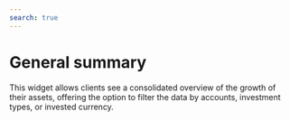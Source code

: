 ```yaml
---
search: true
---
```


# General summary

This widget allows clients see a consolidated overview of the growth of their assets, offering the option to filter the data by accounts, investment types, or invested currency.

<iframe id="widgetFrame" src="https://widgets.modyo.com/inversiones/resumen-general" width="100%" frameBorder="0"  style="visibility:hidden;overflow:auto;margin-top:20px;"/>

| Feature          | Description                                                                                                                                                                                                                                |
|------------------------|--------------------------------------------------------------------------------------------------------------------------------------------------------------------------------------------------------------------------------------------|
| Consolidated Assets | Shows a consolidated view of the client's total assets at the end of the previous day.  Provides a summary of the client's invested assets, displaying accounts, products and the currency in which the transaction is performed. |
| Monthly Growth      | Presents the initial and final asset total of the selected month, together with the transactions of the month (contributions, withdrawals, changes in assets).                                                                                                   |
| Annual Growth        | Shows a comparison between the equity growth during the current year to date (YTD) and the investment growth during the previous year (from the beginning to the end of the year).                                                      |

<script>

  export default {
    mounted() {

      function setIframeHeightCO(id, ht) {
          var ifrm = document.getElementById(id);
          if(ifrm) {
            ifrm.style.visibility = 'hidden';
            // some IE versions need a bit added or scrollbar appears
            ifrm.style.height = ht + 4 + "px";
            ifrm.style.visibility = 'visible';
          }
      }


      // iframed document sends its height using postMessage
      function handleDocHeightMsg(e) {
          // check origin
          if ( e.origin === 'https://widgets.modyo.com' ) {
              // parse data
              var data = JSON.parse( e.data );

              console.log('data:', data)
              // check data object
              if ( data['docHeight'] ) {
                  setIframeHeightCO( 'widgetFrame', data['docHeight'] );
              } else {
                  setIframeHeightCO( 'widgetFrame', 700 );
              }
          }
      }

      // assign message handler
      if ( window.addEventListener ) {
          window.addEventListener('message', handleDocHeightMsg, false);
      }
    }
  }

</script>
